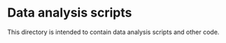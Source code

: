 # Data analysis scripts

This directory is intended to contain data analysis scripts and other code.
